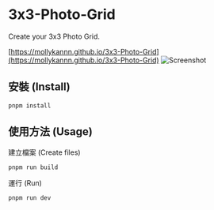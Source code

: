 # 3x3-Photo-Grid

Create your 3x3 Photo Grid.

[https://mollykannn.github.io/3x3-Photo-Grid](https://mollykannn.github.io/3x3-Photo-Grid)
![Screenshot](https://mollykannn.github.io/3x3-Photo-Grid/img/screenshot.png)


## 安裝 (Install)

```shell
pnpm install
```

## 使用方法 (Usage)

建立檔案 (Create files)
```shell
pnpm run build
```

運行 (Run)
```shell
pnpm run dev
```
